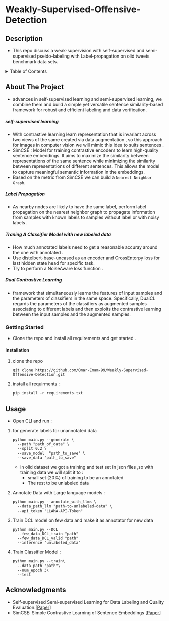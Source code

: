 # Weakly-Supervised-Offensive-Detection

## Description 

* This repo discuss a weak-supervision with self-supervised and semi-supervised pseido-labeling with Label-propagation on olid tweets benchmark data sets.

<!-- TABLE OF CONTENTS -->
<details>
  <summary>Table of Contents</summary>
  <ol>
    <li>
      <a href="#about-the-project">About The Project</a>
      <ul>
        <li><a href="#dataset">Dataset</a></li>
        <li><a href="#built-with">Built With</a></li>
      </ul>
    </li>
    <li>
      <a href="#getting-started">Getting Started</a>
      <ul>
        <li><a href="#installation">Installation</a></li>
      </ul>
    </li>
    <li><a href="#usage">Usage</a></li>
    <li><a href="#acknowledgments">Acknowledgments</a></li>
  </ol>
</details>



<!-- ABOUT THE PROJECT -->
## About The Project

- advances in self-supervised learning and semi-supervised learning, we combine
them and build a simple yet versatile sentence similarity-based framework for robust
and efficient labeling and data verification.

##### self-supervised learning
- With contrastive learning learn representation that is invariant across two views of the same created via data augmentation , so this approach for images in computer vision we will mimic this idea to suits sentences .
- SimCSE : Model for training contrastive encoders to learn high-quality sentence embeddings.
It aims to maximize the similarity between representations of the same sentence while minimizing the similarity between representations of different sentences.
This allows the model to capture meaningful semantic information in the embeddings.
- Based on the metric from SimCSE we can build a `Nearest Neighbor Graph`.

##### Label Propagation
- As nearby nodes are likely to have the same label, perform label propagation on the nearest neighbor graph to propagate information from samples with known labels to samples without label or with noisy labels .

##### Traning A Classifier Model with new labeled data
- How much annotated labels need to get a reasonable accuray around the one with annotated .
- Use distelbert-base-uncased as an encoder and CrossEntorpy loss for last hidden state head for specific task.
- Try to perform a NoiseAware loss function .

##### Dual Contrastive Learning 
* framework that simultaneously learns the features of input samples and the parameters of classifiers in the same space. Specifically, DualCL regards the parameters of the classifiers as augmented samples associating to different labels and then exploits the contrastive learning between the input samples and the augmented samples.

<!-- Getting Started -->
### Getting Started

- Clone the repo and install all requirements and get started .

<!-- Installation -->
#### Installation

1. clone the repo 
    ```
    git clone https://github.com/Omar-Emam-99/Weakly-Supervised-Offensive-Detection.git
    ```
2. install all requirments :
    ```
    pip install -r requirements.txt 
    ```
<!-- Usage -->
## Usage
* Open CLI and run :
1. for generate labels for unannotated data
    ```
    python main.py --generate \
      --path "path_of_data" \
      --split 0.2 \
      --save_model  "path_to_save" \
      --save_data "path_to_save"
    ```
    - in olid dataset we got a training and test set in json files ,so with training data we will split it to :
      - small set (20%) of training to be an annotated 
      - The rest to be unlabeled data

2. Annotate Data with Large language models :
    ```
    python main.py --annotate_with_llms \
      --data_path_llm "path-to-unlabeled-data" \
      --api_token "LLAMA-API-Token"
    ```
    
3. Train DCL model on few data and make it as annotator for new data
    ```
    python main.py --DCL 
      --few_data_DCL_train "path"
      --few_data_DCL_valid "path"
      --inference "unlabeled_data"
    ```

4. Train Classifier Model :
    ```
    python main.py --train\
      --data_path "path"\
      --num_epoch 3\
      --test 
    ```
<!-- Acknowledgments -->
## Acknowledgments

- Self-supervised Semi-supervised Learning for Data Labeling and Quality Evaluation.[<a href="https://arxiv.org/abs/2111.10932">Paper</a>]
- SimCSE: Simple Contrastive Learning of Sentence Embeddings [<a href="https://arxiv.org/abs/2104.08821">Paper</a>]